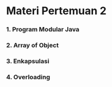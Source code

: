 # Materi Pertemuan 2

<div grid="~ cols-2 gap-2" style="margin-bottom: 32px">

### 1. Program Modular Java
### 2. Array of Object
### 3. Enkapsulasi
### 4. Overloading

</div>